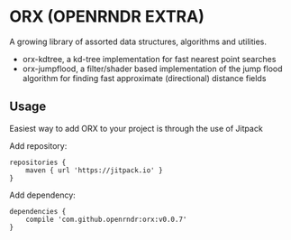 # ORX (OPENRNDR EXTRA)

A growing library of assorted data structures, algorithms and utilities.

- orx-kdtree, a kd-tree implementation for fast nearest point searches
- orx-jumpflood, a filter/shader based implementation of the jump flood algorithm for finding fast approximate (directional) distance fields

## Usage

Easiest way to add ORX to your project is through the use of Jitpack

Add repository:
```
repositories {
    maven { url 'https://jitpack.io' }
}
```

Add dependency:
```
dependencies {
    compile 'com.github.openrndr:orx:v0.0.7'
}
```